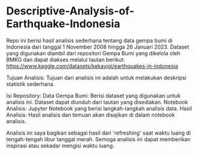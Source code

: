 # Descriptive-Analysis-of-Earthquake-Indonesia

Repo ini berisi hasil analisis sederhana tentang data gempa bumi di Indonesia dari tanggal 1 November 2008 hingga 26 Januari 2023. Dataset yang digunakan diambil dari repositori Gempa Bumi yang dikelola oleh BMKG dan dapat diakses melalui tautan berikut: https://www.kaggle.com/datasets/kekavigi/earthquakes-in-indonesia

Tujuan Analisis:
Tujuan dari analisis ini adalah untuk melakukan deskripsi statistik sederhana.

Isi Repository:
Data Gempa Bumi: Berisi dataset yang digunakan untuk analisis ini. Dataset dapat diunduh dari tautan yang disediakan.
Notebook Analisis: Jupyter Notebook yang berisi langkah-langkah analisis data.
Hasil Analisis: Hasil analisis dan temuan akan disajikan di dalam notebook analisis.

Analisis ini saya bagikan sebagai hasil dari 'refreshing' saat waktu luang di tengah-tengah libur tanggal merah. Semoga analisis ini dapat memberikan inspirasi atau sekadar mengisi waktu luang.

